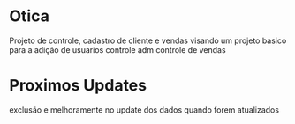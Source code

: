# Otica

Projeto de controle, cadastro 
de cliente e vendas
visando um projeto basico para a adição de usuarios
controle adm
controle de vendas

# Proximos Updates
exclusão e melhoramente no update dos dados quando forem atualizados
